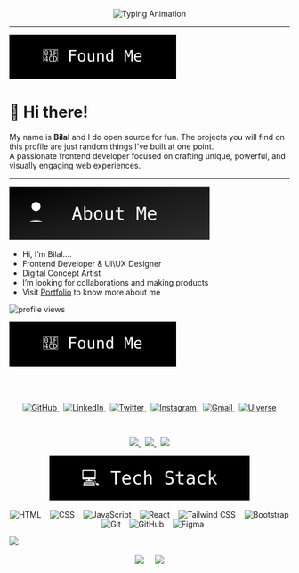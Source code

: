 <!-- Typing Animation -->
<p align="center">
  <img src="https://readme-typing-svg.herokuapp.com?font=Fira+Code&size=24&duration=3000&pause=1000&color=000000&center=true&vCenter=true&width=600&lines=Building+-+Designing+-+Creating" alt="Typing Animation" />
</p>   <hr>

<!-- Intro -->
<p align="left">
  <img src="https://raw.githubusercontent.com/bilalmalik04/bilalmalik04/main/found-me-btn.svg" alt="Found Me Button" />
</p>


# 👋 Hi there!

My name is **Bilal** and I do open source for fun. The projects you will find on this profile are just random things I've built at one point. <br>  A passionate frontend developer focused on crafting unique, powerful, and visually engaging web experiences.

<hr>

<!-- About Me Button -->
<p align="left">
  <img src="https://raw.githubusercontent.com/bilalmalik04/bilalmalik04/main/about-me-btn.svg" alt="About Me Button" />
</p>

  <ul>
        <li> Hi, I’m Bilal....</li>
        <li> Frontend Developer & UI\UX Designer</li>
        <li> Digital Concept Artist </li>
        <li> I’m looking for collaborations and making products</li>
        <li>Visit <a href="https://bilal-profile.netlify.app" target="_blank">Portfolio</a> to know more about me </li>
      </ul>

<!-- PROFILE VIEWS COUNTER -->
<p align="left">
  <img src="https://komarev.com/ghpvc/?username=bilalmalik04&label=Profile%20views&color=8000ff&style=flat" alt="profile views" />
</p>


<p align="left">
  <img src="https://raw.githubusercontent.com/bilalmalik04/bilalmalik04/main/found-me-btn.svg" />
</p> <br>
<br>
<p align="center">
  <a href="https://github.com/bilalmalik04" target="_blank">
    <img alt="GitHub" height="32" src="https://cdn.jsdelivr.net/gh/devicons/devicon/icons/github/github-original.svg" />
  </a>&nbsp;
  <a href="#" target="_blank">
    <img alt="LinkedIn" height="32" src="https://cdn.jsdelivr.net/gh/devicons/devicon/icons/linkedin/linkedin-original.svg" />
  </a>&nbsp;
  <a href="#" target="_blank">
    <img alt="Twitter" height="32" src="https://cdn.jsdelivr.net/gh/devicons/devicon/icons/twitter/twitter-original.svg" />
  </a>&nbsp;
  <a  href="#" target="_blank">
    <img alt="Instagram" height="32" src="https://img.icons8.com/fluency/48/instagram-new.png" />
  </a>&nbsp;
  <a href="mailto:infobilalmalik04@gmail.com" target="_blank">
    <img alt="Gmail" height="32" src="https://img.icons8.com/color/48/gmail--v1.png" />
  </a>&nbsp;
  <a href="#" target="_blank">
    <img alt="UIverse" height="32" src="https://uiverse.io/favicon.ico" />
  </a>
</p>
<br>


<!-- Info Buttons Row -->
<p align="center">
  <a href="https://bilal-profile.netlify.app" target="_blank">
    <img src="https://img.shields.io/badge/Portfolio-6C63FF?style=for-the-badge&logo=vercel&logoColor=white" />
  </a>
  &nbsp;
  <a href="https://your-blog-link.com" target="_blank">
    <img src="https://img.shields.io/badge/Blog_Posts-blueviolet?style=for-the-badge&logo=hashnode&logoColor=white" />
  </a>
  &nbsp;
  <a href="mailto:infobilalmalik04@gmail.com">
    <img src="https://img.shields.io/badge/Contact_Me-D44638?style=for-the-badge&logo=gmail&logoColor=white" />
  </a>
</p>


<!-- Tech Stack Button -->
<p align="center">
  <img src="https://github.com/bilalmalik04/bilalmalik04/blob/main/tech-stack.svg" />
</p>

<!-- Horizontal Tech Stack with Gaps -->
<div align="center">
  <img src="https://cdn.jsdelivr.net/gh/devicons/devicon/icons/html5/html5-original.svg" height="40" alt="HTML" />
  &nbsp;&nbsp;
  <img src="https://cdn.jsdelivr.net/gh/devicons/devicon/icons/css3/css3-original.svg" height="40" alt="CSS" />
  &nbsp;&nbsp;
  <img src="https://cdn.jsdelivr.net/gh/devicons/devicon/icons/javascript/javascript-original.svg" height="40" alt="JavaScript" />
  &nbsp;&nbsp;
  <img src="https://cdn.jsdelivr.net/gh/devicons/devicon/icons/react/react-original.svg" height="40" alt="React" />
  &nbsp;&nbsp;
  <img src="https://img.icons8.com/color/48/tailwind_css.png" height="40" alt="Tailwind CSS" />
  &nbsp;&nbsp;
  <img src="https://cdn.jsdelivr.net/gh/devicons/devicon/icons/bootstrap/bootstrap-original.svg" height="40" alt="Bootstrap" />
  &nbsp;&nbsp;
  <img src="https://cdn.jsdelivr.net/gh/devicons/devicon/icons/git/git-original.svg" height="40" alt="Git" />
  &nbsp;&nbsp;
  <img src="https://cdn.jsdelivr.net/gh/devicons/devicon/icons/github/github-original.svg" height="40" alt="GitHub" />
  &nbsp;&nbsp;
  <img src="https://cdn.jsdelivr.net/gh/devicons/devicon/icons/figma/figma-original.svg" height="40" alt="Figma" />
</div>


<!-- Profile Stats Title Badge -->
<p align="left">
  <img src="https://img.shields.io/badge/GITHUB%20STATS-000000?style=for-the-badge&logo=github&logoColor=white" />
</p>

<!-- GitHub Stats Section -->
<div align="center">
  <img src="https://github-readme-stats.vercel.app/api?username=bilalmalik04&show_icons=true&theme=github_dark&hide_title=true" width="45%" />
  &nbsp;&nbsp;&nbsp;
  <img src="https://github-readme-stats.vercel.app/api/top-langs/?username=bilalmalik04&layout=compact&theme=github_dark" width="45%" />
</div>
